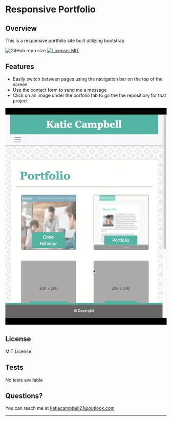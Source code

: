 # Responsive Portfolio


## Overview

This is a responsive portfolio site built utilizing bootstrap

![GitHub repo size](https://img.shields.io/github/repo-size/katiec2116/responsive-portfolio)   [![License: MIT](https://img.shields.io/badge/License-MIT-yellow.svg)](https://opensource.org/licenses/MIT)

## Features

- Easily switch between pages using the navigation bar on the top of the screen
- Use the contact form to send me a message
- Click on an image under the porfolio tab to go the the repositiory for that project


![](recording.gif)




## License

MIT License


## Tests

No tests available


## Questions?

You can reach me at katiecampbell21@outlook.com

---

